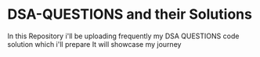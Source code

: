 # DSA-QUESTIONS and their Solutions
In this Repository i'll be uploading frequently my DSA QUESTIONS code solution which i'll prepare
It will showcase my journey
